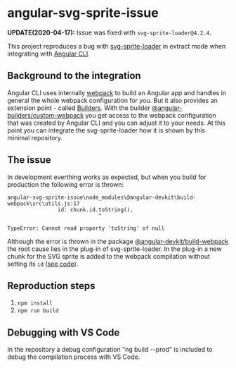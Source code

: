 # angular-svg-sprite-issue

**UPDATE(2020-04-17):** Issue was fixed with `svg-sprite-loader@4.2.4`.

This project reproduces a bug with [svg-sprite-loader](https://github.com/JetBrains/svg-sprite-loader) in extract mode when integrating with [Angular CLI](https://github.com/angular/angular-cli).

## Background to the integration

Angular CLI uses internally [webpack](https://github.com/webpack/webpack) to build an Angular app and handles in general the whole webpack configuration for you. But it also provides an extension point - called [Builders](https://angular.io/guide/cli-builder). With the builder [@angular-builders/custom-webpack](https://www.npmjs.com/package/@angular-builders/custom-webpack) you get access to the webpack configuration that was created by Angular CLI and you can adjust it to your needs. At this point you can integrate the svg-sprite-loader how it is shown by this minimal repository.

## The issue

In development everthing works as expected, but when you build for production the following error is thrown:
```
angular-svg-sprite-issue\node_modules\@angular-devkit\build-webpack\src\utils.js:17
                id: chunk.id.toString(),
                             ^

TypeError: Cannot read property 'toString' of null
```
Although the error is thrown in the package [@angular-devkit/build-webpack](https://www.npmjs.com/package/@angular-devkit/build-webpack) the root cause lies in the plug-in of svg-sprite-loader. In the plug-in a new chunk for the SVG sprite is added to the webpack compilation without setting its `id` ([see code](https://github.com/JetBrains/svg-sprite-loader/blob/85f07caed508403ab259b5b13eabc97704e0261b/lib/plugin.js#L165-L179)).

## Reproduction steps

1. `npm install`
2. `npm run build`

## Debugging with VS Code

In the repository a debug configuration "ng build --prod" is included to debug the compilation process with VS Code.

